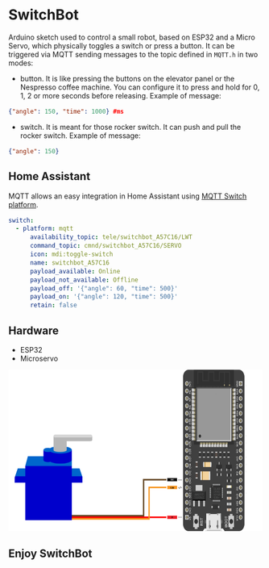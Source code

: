# SwitchBot
Arduino sketch used to control a small robot, based on ESP32 and a Micro Servo, which physically toggles a switch or press a button.
It can be triggered via MQTT sending messages to the topic defined in `MQTT.h` in two modes:
- button. It is like pressing the buttons on the elevator panel or the Nespresso coffee machine. You can configure it to press and hold for 0, 1, 2 or more seconds before releasing.
Example of message:
```json
{"angle": 150, "time": 1000} #ms

```
- switch. It is meant for those rocker switch. It can push and pull the rocker switch. 
Example of message:
```json
{"angle": 150}

```

## Home Assistant
MQTT allows an easy integration in Home Assistant using [MQTT Switch platform](https://www.home-assistant.io/integrations/switch.mqtt/).
```yaml
switch:
  - platform: mqtt
      availability_topic: tele/switchbot_A57C16/LWT
      command_topic: cmnd/switchbot_A57C16/SERVO
      icon: mdi:toggle-switch
      name: switchbot_A57C16
      payload_available: Online
      payload_not_available: Offline
      payload_off: '{"angle": 60, "time": 500}'
      payload_on: '{"angle": 120, "time": 500}'
      retain: false
```

## Hardware
- ESP32
- Microservo

<img src="images/schema.png" height="320">


## Enjoy SwitchBot